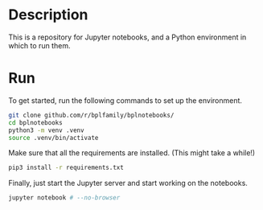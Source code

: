 # Description

This is a repository for Jupyter notebooks, and a Python environment in which to run them.

# Run

To get started, run the following commands to set up the environment.

```bash
git clone github.com/r/bplfamily/bplnotebooks/
cd bplnotebooks
python3 -m venv .venv
source .venv/bin/activate
```

Make sure that all the requirements are installed. (This might take a while!)

```bash
pip3 install -r requirements.txt
```

Finally, just start the Jupyter server and start working on the notebooks.

```bash
jupyter notebook # --no-browser
```
